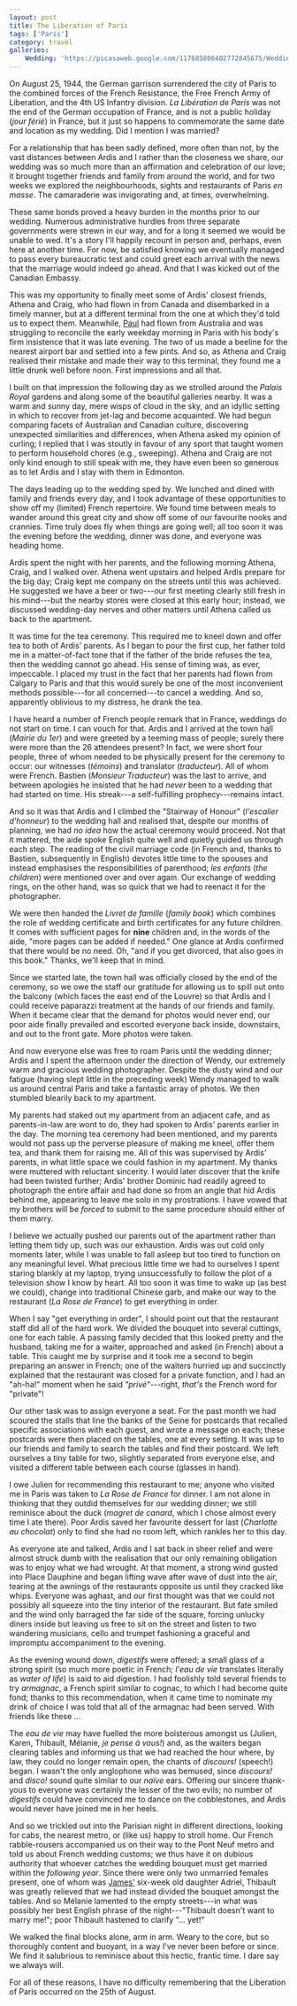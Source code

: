 ```yaml
---
layout: post
title: The Liberation of Paris
tags: ['Paris']
category: travel
galleries:
    Wedding: 'https://picasaweb.google.com/117685806402772845675/Wedding082012?authuser=0&authkey=Gv1sRgCOjLuOfokomN1wE&feat=directlink'
---
```


On August 25, 1944, the German garrison surrendered the city of Paris to the
combined forces of the French Resistance, the Free French Army of Liberation,
and the 4th US Infantry division.
*La Libération de Paris* was not the end of the German occupation of France,
and is not a public holiday (*jour férié*) in France, but it just so happens
to commemorate the same date and location as my wedding.
Did I mention I was married?

For a relationship that has been sadly defined, more often than not, by the
vast distances between Ardis and I rather than the closeness we share, our
wedding was so much more than an affirmation and celebration of our love; it
brought together friends and family from around the world, and for two weeks
we explored the neighbourhoods, sights and restaurants of Paris *en masse*.
The camaraderie was invigorating and, at times, overwhelming.

These same bonds proved a heavy burden in the  months prior to our wedding.
Numerous administrative hurdles from three separate governments were strewn in
our way, and for a long it seemed we would be unable to wed.
It's a story I'll happily recount in person and, perhaps, even here at another
time.
For now, be satisfied knowing we eventually managed to pass every bureaucratic
test and could greet each arrival with the news that the marriage would indeed
go ahead.
And that I was kicked out of the Canadian Embassy.

This was my opportunity to finally meet some of Ardis' closest friends,
Athena and Craig, who had flown in from Canada and disembarked in a timely
manner, but at a different terminal from the one at which they'd told us to
expect them.
Meanwhile, [Paul](http://paulfraser.livejournal.com/) had flown from Australia
and was struggling to reconcile the early weekday morning in Paris with his
body's firm insistence that it was late evening.
The two of us made a beeline for the nearest airport bar and settled into a
few pints.
And so, as Athena and Craig realised their mistake and made their way to this
terminal, they found me a little drunk well before noon.
First impressions and all that.

I built on that impression the following day as we strolled around the
*Palais Royal* gardens and along some of the beautiful galleries nearby.
It was a warm and sunny day, mere wisps of cloud in the sky, and an idyllic
setting in which to recover from jet-lag and become acquainted.
We had begun comparing facets of Australian and Canadian culture, discovering
unexpected similarities and differences, when Athena asked my opinion of
curling; I replied that I was stoutly in favour of any sport that taught women
to perform household chores (e.g., sweeping).
Athena and Craig are not only kind enough to still speak with me, they have
even been so generous as to let Ardis and I stay with them in Edmonton.

The days leading up to the wedding sped by.
We lunched and dined with family and friends every day, and I took advantage
of these opportunities to show off my (limited) French repertoire.
We found time between meals to wander around this great city and show off some
of our favourite nooks and crannies.
Time truly does fly when things are going well; all too soon it was the
evening before the wedding, dinner was done, and everyone was heading home.

Ardis spent the night with her parents, and the following morning Athena,
Craig, and I walked over.
Athena went upstairs and helped Ardis prepare for the big day; Craig kept me
company on the streets until this was achieved.
He suggested we have a beer or two---our first meeting clearly still fresh in
his mind---but the nearby stores were closed at this early hour; instead, we
discussed wedding-day nerves and other matters until Athena called us back to
the apartment.

It was time for the tea ceremony.
This required me to kneel down and offer tea to both of Ardis' parents.
As I began to pour the first cup, her father told me in a matter-of-fact tone
that if the father of the bride refuses the tea, then the wedding cannot go
ahead.
His sense of timing was, as ever, impeccable.
I placed my trust in the fact that her parents had flown from Calgary to Paris
and that this would surely be one of the most inconvenient methods
possible---for all concerned---to cancel a wedding.
And so, apparently oblivious to my distress, he drank the tea.

I have heard a number of French people remark that in France, weddings do not
start on time.
I can vouch for that.
Ardis and I arrived at the town hall (*Mairie du 1er*) and were greeted by a
teeming mass of people; surely there were more than the 26 attendees present?
In fact, we were short four people, three of whom needed to be physically
present for the ceremony to occur: our witnesses (*témoins*) and translator
(*traducteur*).
All of whom were French.
Bastien (*Monsieur Traducteur*) was the last to arrive, and between apologies
he insisted that he had *never* been to a wedding that had started on time.
His streak---a self-fulfilling prophecy---remains intact.

And so it was that Ardis and I climbed the "Stairway of Honour" (*l'escalier
d'honneur*) to the wedding hall and realised that, despite our months of
planning, we had *no idea* how the actual ceremony would proceed.
Not that it mattered, the aide spoke English quite well and quietly guided us
through each step.
The reading of the civil marriage code (in French and, thanks to Bastien,
subsequently in English) devotes little time to the spouses and instead
emphasises the responsibilities of parenthood; *les enfants* (*the children*)
were mentioned over and over again.
Our exchange of wedding rings, on the other hand, was so quick that we had to
reenact it for the photographer.

We were then handed the *Livret de famille* (*family book*) which combines the
role of wedding certificate and birth certificates for any future children.
It comes with sufficient pages for **nine** children and, in the words of the
aide, "more pages can be added if needed."
One glance at Ardis confirmed that there would be no need.
Oh, "and if you get divorced, that also goes in this book."
Thanks, we'll keep that in mind.

Since we started late, the town hall was officially closed by the end of the
ceremony, so we owe the staff our gratitude for allowing us to spill out onto
the balcony (which faces the east end of the Louvre) so that Ardis and I could
receive paparazzi treatment at the hands of our friends and family.
When it became clear that the demand for photos would never end, our poor aide
finally prevailed and escorted everyone back inside, downstairs, and out to
the front gate.
More photos were taken.

And now everyone else was free to roam Paris until the wedding dinner; Ardis
and I spent the afternoon under the direction of Wendy, our extremely warm and
gracious wedding photographer.
Despite the dusty wind and our fatigue (having slept little in the preceding
week) Wendy managed to walk us around central Paris and take a fantastic array
of photos.
We then stumbled blearily back to my apartment.

My parents had staked out my apartment from an adjacent cafe, and as
parents-in-law are wont to do, they had spoken to Ardis' parents earlier in
the day.
The morning tea ceremony had been mentioned, and my parents would not pass up
the perverse pleasure of making me kneel, offer them tea, and thank them for
raising me.
All of this was supervised by Ardis' parents, in what little space we could
fashion in my apartment.
My thanks were muttered with reluctant sincerity.
I would later discover that the knife had been twisted further; Ardis' brother
Dominic had readily agreed to photograph the entire affair and had done so
from an angle that hid Ardis behind me, appearing to leave me solo in my
prostrations.
I have vowed that my brothers will be *forced* to submit to the same procedure
should either of them marry.

I believe we actually pushed our parents out of the apartment rather than
letting them tidy up, such was our exhaustion.
Ardis was out cold only moments later, while I was unable to fall asleep but
too tired to function on any meaningful level.
What precious little time we had to ourselves I spent staring blankly at my
laptop, trying unsuccessfully to follow the plot of a television show I know
by heart.
All too soon it was time to wake up (as best we could), change into
traditional Chinese garb, and make our way to the restaurant (*La Rose de
France*) to get everything in order.

When I say "get everything in order", I should point out that the restaurant
staff did all of the hard work.
We divided the bouquet into several cuttings, one for each table.
A passing family decided that this looked pretty and the husband, taking me
for a waiter, approached and asked (in French) about a table.
This caught me by surprise and it took me a second to begin preparing an
answer in French; one of the waiters hurried up and succinctly explained that
the restaurant was closed for a private function, and I had an "ah-ha!" moment
when he said *"privé"*---right, *that's* the French word for "private"!

Our other task was to assign everyone a seat.
For the past month we had scoured the stalls that line the banks of the Seine
for postcards that recalled specific associations with each guest, and wrote a
message on each; these postcards were then placed on the tables, one at every
setting.
It was up to our friends and family to search the tables and find their
postcard.
We left ourselves a tiny table for two, slightly separated from everyone else,
and visited a different table between each course (glasses in hand).

I owe Julien for recommending this restaurant to me; anyone who visited me in
Paris was taken to *La Rose de France* for dinner.
I am not alone in thinking that they outdid themselves for our wedding dinner;
we still reminisce about the duck (*magret de canard*, which I chose almost
every time I ate there).
Poor Ardis saved her favourite dessert for last (*Charlotte au chocolat*) only
to find she had no room left, which rankles her to this day.

As everyone ate and talked, Ardis and I sat back in sheer relief and were
almost struck dumb with the realisation that our only remaining obligation was
to enjoy what we had wrought.
At that moment, a strong wind gusted into Place Dauphine and began lifting
wave after wave of dust into the air, tearing at the awnings of the
restaurants opposite us until they cracked like whips.
Everyone was aghast, and our first thought was that we could not possibly all
squeeze into the tiny interior of the restaurant.
But fate smiled and the wind only barraged the far side of the square, forcing
unlucky diners inside but leaving us free to sit on the street and listen to
two wandering musicians, cello and trumpet fashioning a graceful and impromptu
accompaniment to the evening.

As the evening wound down, *digestifs* were offered; a small glass of a strong
spirit (so much more poetic in French; *l'eau de vie* translates literally as
*water of life*) is said to aid digestion.
I had foolishly told several friends to try *armagnac*, a French spirit
similar to cognac, to which I had become quite fond; thanks to this
recommendation, when it came time to nominate my drink of choice I was told
that all of the armagnac had been served.
With friends like these ...

The *eau de vie* may have fuelled the more boisterous amongst us (Julien,
Karen, Thibault, Mélanie, *je pense à vous!*) and, as the waiters began
clearing tables and informing us that we had reached the hour where, by law,
they could no longer remain open, the chants of *discours!* (speech!) began.
I wasn't the only anglophone who was bemused, since *discours!* and *disco!*
sound quite similar to our *naïve* ears.
Offering our sincere thank-yous to everyone was certainly the lesser of the
two evils; no number of *digestifs* could have convinced me to dance on the
cobblestones, and Ardis would never have joined me in her heels.

And so we trickled out into the Parisian night in different directions,
looking for cabs, the nearest metro, or (like us) happy to stroll home.
Our French rabble-rousers accompanied us on their way to the Pont Neuf metro
and told us about French wedding customs; we thus have it on dubious authority
that whoever catches the wedding bouquet must get married within the
*following year*.
Since there were only two unmarried females present, one of whom was
[James'](http://docmatrix.blogspot.com/) six-week old daughter Adriel,
Thibault was greatly relieved that we had instead divided the bouquet amongst
the tables.
And so Mélanie lamented to the empty streets---in what was possibly her best
English phrase of the night---"Thibault doesn't want to marry me!"; poor
Thibault hastened to clarify "... yet!"

We walked the final blocks alone, arm in arm.
Weary to the core, but so thoroughly content and buoyant, in a way I've never
been before or since.
We find it salubrious to reminisce about this hectic, frantic time.
I dare say we always will.

For all of these reasons, I have no difficulty remembering that the Liberation
of Paris occurred on the 25th of August.
